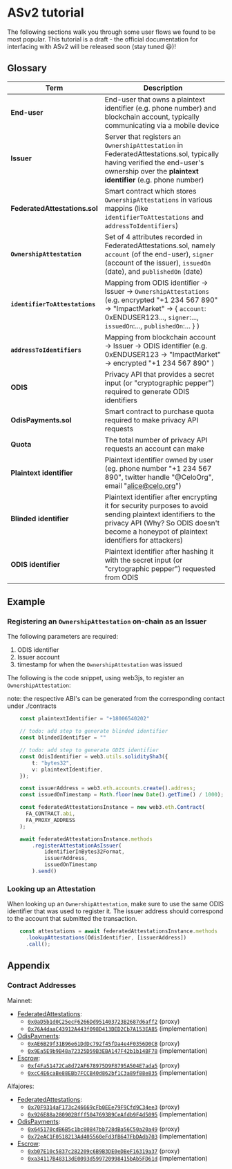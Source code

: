 # ASv2 tutorial

The following sections walk you through some user flows we found to be most popular.
This tutorial is a draft - the official documentation for interfacing with ASv2 will be released soon (stay tuned 😃)!

## Glossary

| Term | Description                                                                                                                                               |
|------|-----------------------------------------------------------------------------------------------------------------------------------------------------------|
| **End-user** | End-user that owns a plaintext identifier (e.g. phone number) and blockchain account, typically communicating via a mobile device  |
| **Issuer** | Server that registers an `OwnershipAttestation` in FederatedAttestations.sol, typically having verified the end-user's ownership over the **plaintext identifier** (e.g. phone number) |
| **FederatedAttestations.sol** | Smart contract which stores `OwnershipAttestations` in various mappins (like `identifierToAttestations` and `addressToIdentifiers`) |
| **`OwnershipAttestation`** | Set of 4 attributes recorded in FederatedAttestations.sol, namely `account` (of the end-user), `signer` (account of the issuer), `issuedOn` (date), and `publishedOn` (date) |
| **`identifierToAttestations`** | Mapping from ODIS identifier -> Issuer -> `OwnershipAttestations` (e.g. encrypted "+1 234 567 890" -> "ImpactMarket" -> { `account`: 0xENDUSER123..., `signer`:..., `issuedOn`:..., `publishedOn`:... } ) |
| **`addressToIdentifiers`** | Mapping from blockchain account -> Issuer -> ODIS identifier (e.g. 0xENDUSER123 -> "ImpactMarket" -> encrypted "+1 234 567 890" ) |
| **ODIS** | Privacy API that provides a secret input (or "cryptographic pepper") required to generate ODIS identifiers
| **OdisPayments.sol** | Smart contract to purchase quota required to make privacy API requests       |
| **Quota** | The total number of privacy API requests an account can make                                                  |
| **Plaintext identifier** | Plaintext identifier owned by user (eg. phone number "+1 234 567 890", twitter handle "@CeloOrg", email "alice@celo.org") |
| **Blinded identifier** | Plaintext identifier after encrypting it for security purposes to avoid sending plaintext identifiers to the privacy API (Why? So ODIS doesn't become a honeypot of plaintext identifiers for attackers) |
| **ODIS identifier** | Plaintext identifier after hashing it with the secret input (or "crytographic pepper") requested from ODIS |

## Example

### Registering an `OwnershipAttestation` on-chain as an Issuer

The following parameters are required:

1. ODIS identifier
2. Issuer account
3. timestamp for when the `OwnershipAttestation` was issued

The following is the code snippet, using web3js, to register an `OwnershipAttestation`:  

note: the respective ABI's can be generated from the corresponding contact under ./contracts

```typescript
    const plaintextIdentifier = "+18006540202"

    // todo: add step to generate blinded identifier
    const blindedIdentifier = ""

    // todo: add step to generate ODIS identifier 
    const OdisIdentifier = web3.utils.soliditySha3({
        t: "bytes32",
        v: plaintextIdentifier,
    });

    const issuerAddress = web3.eth.accounts.create().address;
    const issuedOnTimestamp = Math.floor(new Date().getTime() / 1000);

    const federatedAttestationsInstance = new web3.eth.Contract(
      FA_CONTRACT.abi,
      FA_PROXY_ADDRESS
    );

    await federatedAttestationsInstance.methods
        .registerAttestationAsIssuer(
            identifierInBytes32Format,
            issuerAddress,
            issuedOnTimestamp
        ).send()
```

### Looking up an Attestation

When looking up an `OwnershipAttestation`, make sure to use the same ODIS identifier that was used to register it.
The issuer address should correspond to the account that submitted the transaction.

```typescript
    const attestations = await federatedAttestationsInstance.methods
      .lookupAttestations(OdisIdentifier, [issuerAddress])
      .call();
```

## Appendix

### Contract Addresses

Mainnet:

- [FederatedAttestations](https://github.com/celo-org/celo-monorepo/blob/master/packages/protocol/contracts/identity/FederatedAttestations.sol):
  - [`0x0aD5b1d0C25ecF6266Dd951403723B2687d6aff2`](https://explorer.celo.org/address/0x0aD5b1d0C25ecF6266Dd951403723B2687d6aff2/transactions) (proxy)
  - [`0x76A4daaC43912A443f098D413DED2Cb7A153EA85`](https://explorer.celo.org/address/0x76A4daaC43912A443f098D413DED2Cb7A153EA85/transactions) (implementation)
- [OdisPayments](https://github.com/celo-org/celo-monorepo/blob/master/packages/protocol/contracts/identity/OdisPayments.sol):
  - [`0xAE6B29f31B96e61DdDc792f45fDa4e4F0356D0CB`](https://explorer.celo.org/address/0xAE6B29f31B96e61DdDc792f45fDa4e4F0356D0CB/transactions) (proxy)
  - [`0x9Ea5E9b9B48a72325D59B3EBA147F42b1b14BF78`](https://explorer.celo.org/address/0x9Ea5E9b9B48a72325D59B3EBA147F42b1b14BF78/transactions) (implementation)
- [Escrow](https://github.com/celo-org/celo-monorepo/blob/master/packages/protocol/contracts/identity/Escrow.sol):
  - [`0xf4Fa51472Ca8d72AF678975D9F8795A504E7ada5`](https://explorer.celo.org/address/0xf4Fa51472Ca8d72AF678975D9F8795A504E7ada5/transactions) (proxy)
  - [`0xcC4E6caBe88EBb7FCCB40d862bf1C3a89f88e835`](https://explorer.celo.org/address/0xcC4E6caBe88EBb7FCCB40d862bf1C3a89f88e835/transactions) (implementation)

Alfajores:

- [FederatedAttestations](https://github.com/celo-org/celo-monorepo/blob/master/packages/protocol/contracts/identity/FederatedAttestations.sol):
  - [`0x70F9314aF173c246669cFb0EEe79F9Cfd9C34ee3`](https://alfajores-blockscout.celo-testnet.org/address/0x70F9314aF173c246669cFb0EEe79F9Cfd9C34ee3/transactions) (proxy)
  - [`0x926E88a280902Bfff5047693B9CeAfdb9F4d5095`](https://alfajores-blockscout.celo-testnet.org/address/0x926E88a280902Bfff5047693B9CeAfdb9F4d5095/transactions) (implementation)
- [OdisPayments](https://github.com/celo-org/celo-monorepo/blob/master/packages/protocol/contracts/identity/OdisPayments.sol):
  - [`0x645170cdB6B5c1bc80847bb728dBa56C50a20a49`](https://alfajores-blockscout.celo-testnet.org/address/0x645170cdB6B5c1bc80847bb728dBa56C50a20a49/transactions) (proxy)
  - [`0x72eAC1F0518213Ad405560eFd3fB647FbDAdb703`](https://alfajores-blockscout.celo-testnet.org/address/0x72eAC1F0518213Ad405560eFd3fB647FbDAdb703/transactions) (implementation)
- [Escrow](https://github.com/celo-org/celo-monorepo/blob/master/packages/protocol/contracts/identity/Escrow.sol):
  - [`0xb07E10c5837c282209c6B9B3DE0eDBeF16319a37`](https://alfajores-blockscout.celo-testnet.org/address/0xb07E10c5837c282209c6B9B3DE0eDBeF16319a37/transactions) (proxy)
  - [`0xa34117B48313dE0093d599720998415bAb5FD61d`](https://alfajores-blockscout.celo-testnet.org/address/0xa34117B48313dE0093d599720998415bAb5FD61d/transactions) (implementation)
